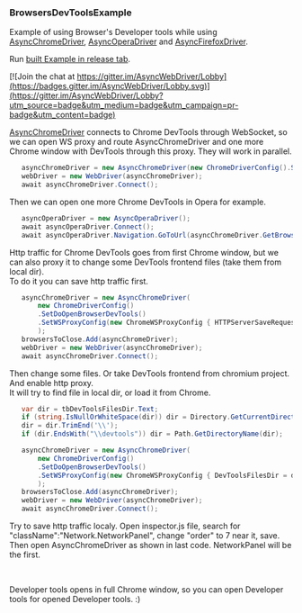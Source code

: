 ### BrowsersDevToolsExample

Example of using Browser's Developer tools while using [AsyncChromeDriver](https://github.com/ToCSharp/AsyncChromeDriver), [AsyncOperaDriver](https://github.com/ToCSharp/AsyncOperaDriver) and [AsyncFirefoxDriver](https://github.com/ToCSharp/AsyncWebDriver/tree/master/AsyncFirefoxDriver).  

Run [built Example in release tab](https://github.com/ToCSharp/BrowsersDevToolsExample/releases).   

[![Join the chat at https://gitter.im/AsyncWebDriver/Lobby](https://badges.gitter.im/AsyncWebDriver/Lobby.svg)](https://gitter.im/AsyncWebDriver/Lobby?utm_source=badge&utm_medium=badge&utm_campaign=pr-badge&utm_content=badge)

[AsyncChromeDriver](https://github.com/ToCSharp/AsyncChromeDriver) connects to Chrome DevTools through WebSocket, so we can open WS proxy and route AsyncChromeDriver and one more Chrome window with DevTools through this proxy. They will work in parallel.  

```csharp
   asyncChromeDriver = new AsyncChromeDriver(new ChromeDriverConfig().SetDoOpenBrowserDevTools());
   webDriver = new WebDriver(asyncChromeDriver);
   await asyncChromeDriver.Connect();
```

Then we can open one more Chrome DevTools in Opera for example.

```csharp
   asyncOperaDriver = new AsyncOperaDriver();
   await asyncOperaDriver.Connect();
   await asyncOperaDriver.Navigation.GoToUrl(asyncChromeDriver.GetBrowserDevToolsUrl());
```  
  
Http traffic for Chrome DevTools goes from first Chrome window, but we can also proxy it to change some DevTools frontend files (take them from local dir).  
To do it you can save http traffic first. 
```csharp
   asyncChromeDriver = new AsyncChromeDriver(
       new ChromeDriverConfig()
       .SetDoOpenBrowserDevTools()
       .SetWSProxyConfig(new ChromeWSProxyConfig { HTTPServerSaveRequestedFiles = true })
       );
   browsersToClose.Add(asyncChromeDriver);
   webDriver = new WebDriver(asyncChromeDriver);
   await asyncChromeDriver.Connect();
```  

Then change some files. Or take DevTools frontend from chromium project. And enable http proxy.  
It will try to find file in local dir, or load it from Chrome.  
```csharp
   var dir = tbDevToolsFilesDir.Text;
   if (string.IsNullOrWhiteSpace(dir)) dir = Directory.GetCurrentDirectory();
   dir = dir.TrimEnd('\\');
   if (dir.EndsWith("\\devtools")) dir = Path.GetDirectoryName(dir);

   asyncChromeDriver = new AsyncChromeDriver(
       new ChromeDriverConfig()
       .SetDoOpenBrowserDevTools()
       .SetWSProxyConfig(new ChromeWSProxyConfig { DevToolsFilesDir = dir, HTTPServerTryFindRequestedFileLocaly = true })
       );
   browsersToClose.Add(asyncChromeDriver);
   webDriver = new WebDriver(asyncChromeDriver);
   await asyncChromeDriver.Connect();
```  

Try to save http traffic localy. Open inspector.js file, search for "className":"Network.NetworkPanel", change "order" to 7 near it, save.  
Then open AsyncChromeDriver as shown in last code. NetworkPanel will be the first.

<br/>

Developer tools opens in full Chrome window, so you can open Developer tools for opened Developer tools. :)
